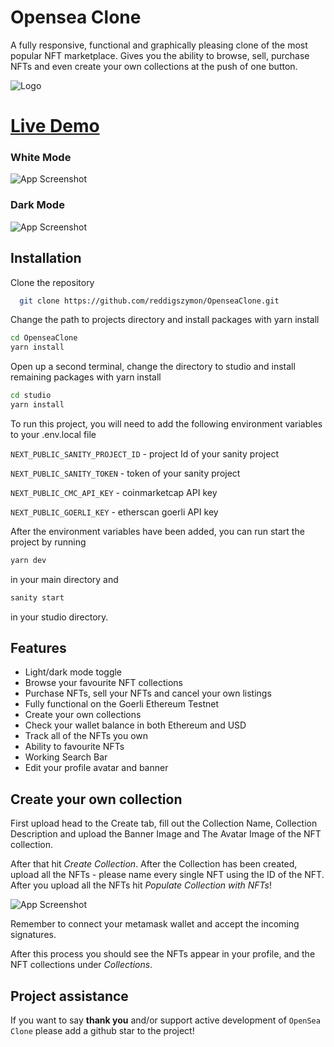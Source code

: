 # Opensea Clone

A fully responsive, functional and graphically pleasing clone of the most popular NFT marketplace. Gives you the ability to browse, sell, purchase NFTs and even create your own collections at the push of one button.

![Logo](https://scontent-vie1-1.xx.fbcdn.net/v/t1.15752-9/309720161_3337564136472572_3293559803973002809_n.jpg?_nc_cat=109&ccb=1-7&_nc_sid=ae9488&_nc_ohc=kx2_dCE15rsAX81Sn_Z&_nc_ht=scontent-vie1-1.xx&oh=03_AVKhUSUiKXRBoHPGWEbhBWXfVMELB2nylOygj2FMqHNdtQ&oe=6359B5AC)

# [Live Demo](https://opensea-clone-pqk6.vercel.app/)

### White Mode

![App Screenshot](https://i.ibb.co/PWFKcDK/whitemode.png)

### Dark Mode

![App Screenshot]([https://im5.ezgif.com/tmp/ezgif-5-eab2c7ac63.webp](https://scontent-vie1-1.xx.fbcdn.net/v/t1.15752-9/310605803_684893619222074_6202230475256099787_n.png?_nc_cat=104&ccb=1-7&_nc_sid=ae9488&_nc_ohc=igSHAcnXbnkAX9mSOLx&_nc_ht=scontent-vie1-1.xx&oh=03_AVLPPjgIhHUI3KkCnujhr2V2PLeO-mWT9E1WZXhgKbM0ng&oe=636AFABB))

## Installation

Clone the repository

```bash
  git clone https://github.com/reddigszymon/OpenseaClone.git
```

Change the path to projects directory and install packages with yarn install

```bash
cd OpenseaClone
yarn install
```

Open up a second terminal, change the directory to studio and install remaining packages with yarn install

```bash
cd studio
yarn install
```

To run this project, you will need to add the following environment variables to your .env.local file

`NEXT_PUBLIC_SANITY_PROJECT_ID` - project Id of your sanity project

`NEXT_PUBLIC_SANITY_TOKEN` - token of your sanity project

`NEXT_PUBLIC_CMC_API_KEY` - coinmarketcap API key

`NEXT_PUBLIC_GOERLI_KEY` - etherscan goerli API key

After the environment variables have been added, you can run start the project by running

```bash
yarn dev
```

in your main directory and

```bash
sanity start
```

in your studio directory.

## Features

- Light/dark mode toggle
- Browse your favourite NFT collections
- Purchase NFTs, sell your NFTs and cancel your own listings
- Fully functional on the Goerli Ethereum Testnet
- Create your own collections
- Check your wallet balance in both Ethereum and USD
- Track all of the NFTs you own
- Ability to favourite NFTs
- Working Search Bar
- Edit your profile avatar and banner

## Create your own collection

First upload head to the Create tab, fill out the Collection Name, Collection Description and upload the Banner Image and The Avatar Image of the NFT collection.

After that hit _Create Collection_. After the Collection has been created, upload all the NFTs - please name every single NFT using the ID of the NFT. After you upload all the NFTs hit _Populate Collection with NFTs_!

![App Screenshot](https://im5.ezgif.com/tmp/ezgif-5-3d89b7764d.gif)

Remember to connect your metamask wallet and accept the incoming signatures.

After this process you should see the NFTs appear in your profile, and the NFT collections under _Collections_.

## Project assistance

If you want to say **thank you** and/or support active development of `OpenSea Clone` please add a github star to the project!
